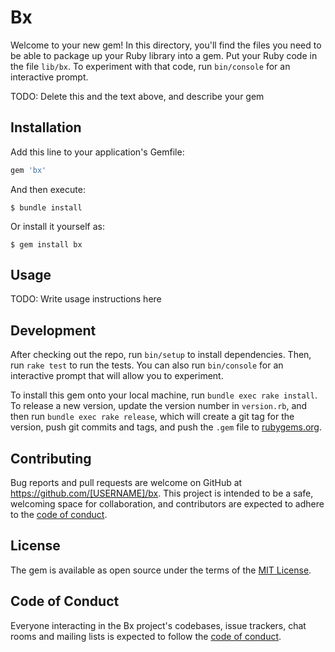 # Bx

Welcome to your new gem! In this directory, you'll find the files you need to be able to package up your Ruby library into a gem. Put your Ruby code in the file `lib/bx`. To experiment with that code, run `bin/console` for an interactive prompt.

TODO: Delete this and the text above, and describe your gem

## Installation

Add this line to your application's Gemfile:

```ruby
gem 'bx'
```

And then execute:

    $ bundle install

Or install it yourself as:

    $ gem install bx

## Usage

TODO: Write usage instructions here

## Development

After checking out the repo, run `bin/setup` to install dependencies. Then, run `rake test` to run the tests. You can also run `bin/console` for an interactive prompt that will allow you to experiment.

To install this gem onto your local machine, run `bundle exec rake install`. To release a new version, update the version number in `version.rb`, and then run `bundle exec rake release`, which will create a git tag for the version, push git commits and tags, and push the `.gem` file to [rubygems.org](https://rubygems.org).

## Contributing

Bug reports and pull requests are welcome on GitHub at https://github.com/[USERNAME]/bx. This project is intended to be a safe, welcoming space for collaboration, and contributors are expected to adhere to the [code of conduct](https://github.com/[USERNAME]/bx/blob/master/CODE_OF_CONDUCT.md).


## License

The gem is available as open source under the terms of the [MIT License](https://opensource.org/licenses/MIT).

## Code of Conduct

Everyone interacting in the Bx project's codebases, issue trackers, chat rooms and mailing lists is expected to follow the [code of conduct](https://github.com/[USERNAME]/bx/blob/master/CODE_OF_CONDUCT.md).
